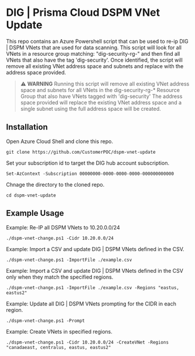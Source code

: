 # DIG | Prisma Cloud DSPM VNet Update

This repo contains an Azure Powershell script that can be used to re-ip DIG | DSPM VNets that are used for data scanning.  This script will look for all VNets in a resource group matching: "dig-security-rg-" and then find all VNets that also have the tag 'dig-security'. Once identified, the script will remove all existing VNet address space and subnets and replace with the address space provided.


> :warning: **WARNING**
>  Running this script will remove all existing VNet address space and subnets for all VNets in the dig-security-rg-* Resource Group that also have VNets tagged with 'dig-security'
>  The address space provided will replace the existing VNet address space and a single subnet using the full address space will be created.


## Installation

Open Azure Cloud Shell and clone this repo.

```shell
git clone https://github.com/CustomerPOC/dspm-vnet-update
```

Set your subscription id to target the DIG hub account subscription.

```shell
Set-AzContext -Subscription 00000000-0000-0000-0000-000000000000
```

Chnage the directory to the cloned repo.

```shell
cd dspm-vnet-update
```

## Example Usage

Example: Re-IP all DSPM VNets to 10.20.0.0/24

```shell
./dspm-vnet-change.ps1 -Cidr 10.20.0.0/24
```

Example: Import a CSV and update DIG | DSPM VNets defined in the CSV.

```shell
./dspm-vnet-change.ps1 -ImportFile ./example.csv
```

Example: Import a CSV and update DIG | DSPM VNets defined in the CSV only when they match the specified regions.

```shell
./dspm-vnet-change.ps1 -ImportFile ./example.csv -Regions "eastus, eastus2"
```

Example: Update all DIG | DSPM VNets prompting for the CIDR in each region.

```shell
./dspm-vnet-change.ps1 -Prompt
```

Example: Create VNets in specified regions.

```shell
./dspm-vnet-change.ps1 -Cidr 10.20.0.0/24 -CreateVNet -Regions "canadaeast, centralus, eastus, eastus2"
```
